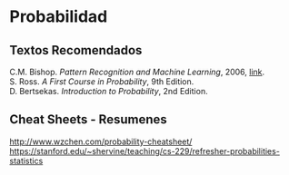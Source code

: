 # Probabilidad
## Textos Recomendados
C.M. Bishop. *Pattern Recognition and Machine Learning*, 2006, [link](https://www.microsoft.com/en-us/research/uploads/prod/2006/01/Bishop-Pattern-Recognition-and-Machine-Learning-2006.pdf). <br>
S. Ross. *A First Course in Probability*, 9th Edition.<br>
D. Bertsekas. *Introduction to Probability*, 2nd Edition. <br>

## Cheat Sheets - Resumenes
http://www.wzchen.com/probability-cheatsheet/
https://stanford.edu/~shervine/teaching/cs-229/refresher-probabilities-statistics
